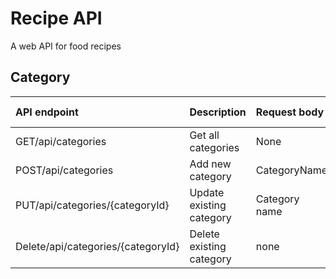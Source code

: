 # Recipe API
A web API for food recipes
## Category
|API endpoint | Description | Request body | Request response |
| :----- | :----- | :----- |:----- |
| GET/api/categories  | Get all categories | None | Array of categories |
| POST/api/categories  | Add new category | CategoryName | Category name |
| PUT/api/categories/{categoryId}  | Update existing category | Category name | Category name |
| Delete/api/categories/{categoryId}  | Delete existing category | none | Category id and name |
